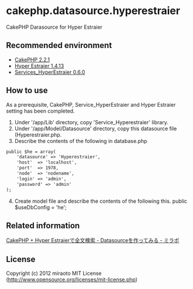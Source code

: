 cakephp.datasource.hyperestraier
================================

CakePHP Darasource for Hyper Estraier


Recommended environment
----------------------------------------------------------------------
* [CakePHP 2.2.1](http://github.com/cakephp/cakephp/zipball/2.2.1)  
* [Hyper Estraier 1.4.13](http://fallabs.com/hyperestraier/hyperestraier-1.4.13.tar.gz)  
* [Services_HyperEstraier 0.6.0](https://github.com/rsky/Services_HyperEstraier)  

How to use
----------------------------------------------------------------------
As a prerequisite, CakePHP, Service_HyperEstraier and Hyper Estraier setting has been completed.

1. Under '/app/Lib' directory, copy 'Service_Hyperestraier' library.
2. Under '/app/Model/Datasource' directory, copy this datasource file (Hyperestraier.php.
3. Describe the contents of the following in database.php  

``` html
public $he = array(
    'datasource' => 'Hyperestraier',
    'host'  => 'localhost',
    'port'  => 1978,
    'node'  => 'nodename',
    'login' => 'admin',
    'password' => 'admin'
);
```
   
4. Create model file and describe the contents of the following this.
public $useDbConfig = 'he';

Related information
----------------------------------------------------------------------
[CakePHP + Hyper Estraierで全文検索 - Datasourceを作ってみる - ミラボ](http://log.miraoto.com/2012/10/682/ "Hyperestraier Datasource")

License
----------------------------------------------------------------------
Copyright (c) 2012 miraoto
MIT License (http://www.opensource.org/licenses/mit-license.php)

